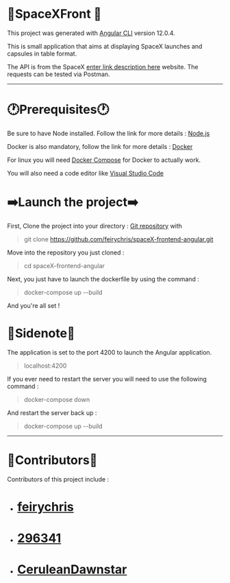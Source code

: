 # :rocket:SpaceXFront :rocket:

This project was generated with [Angular CLI](https://github.com/angular/angular-cli) version 12.0.4.

This is small application that aims at displaying SpaceX launches and capsules in table format.

The API is from the SpaceX [enter link description here](https://docs.spacexdata.com/) website. The requests can be tested via Postman.

------------------------------------------------------------------------------------------------

# :clock1:Prerequisites:clock1:

Be sure to have Node installed. Follow the link for more details : [Node.js](https://nodejs.org/en/)

Docker is also mandatory, follow the link for more details : [Docker](https://www.docker.com/)

For linux you will need [Docker Compose](https://www.digitalocean.com/community/tutorials/how-to-install-and-use-docker-compose-on-ubuntu-20-04) for Docker to actually work.

You will also need a code editor like [Visual Studio Code](https://code.visualstudio.com/)

# :arrow_right:Launch the project:arrow_right:

First, Clone the project into your directory : [Git repository](https://github.com/feirychris/spaceX-frontend-angular.git)
 with 

> git clone https://github.com/feirychris/spaceX-frontend-angular.git

Move into the repository you just cloned :

> cd spaceX-frontend-angular

Next, you just have to launch the dockerfile by using the command :

> docker-compose up --build

 And you're all set !



# :notebook:Sidenote:notebook:

The application is set to the port 4200 to launch the Angular application.

> localhost:4200

If you ever need to restart the server you will need to use the following command :

> docker-compose down

 And restart the server back up :
 
> docker-compose up --build


 
------------------------------------------------------------------------------------------------

# :busts_in_silhouette:Contributors:busts_in_silhouette:

Contributors of this project include :

 - # [feirychris](https://github.com/feirychris)
 - # [296341](https://github.com/296341)
 - # [CeruleanDawnstar](https://github.com/CeruleanDawnstar)

